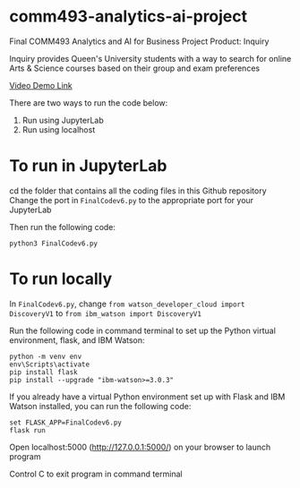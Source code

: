 # comm493-analytics-ai-project
Final COMM493 Analytics and AI for Business Project
Product: Inquiry

Inquiry provides Queen's University students with a way to search for online Arts & Science courses based on their group and exam preferences

[Video Demo Link](https://youtu.be/aSixoxLwBRk)

There are two ways to run the code below:
1. Run using JupyterLab
2. Run using localhost

# To run in JupyterLab
cd the folder that contains all the coding files in this Github repository
Change the port in `FinalCodev6.py` to the appropriate port for your JupyterLab

Then run the following code:

```
python3 FinalCodev6.py

```

# To run locally

In `FinalCodev6.py`, change `from watson_developer_cloud import DiscoveryV1` to `from ibm_watson import DiscoveryV1`

Run the following code in command terminal to set up the Python virtual environment, flask, and IBM Watson:

```
python -m venv env
env\Scripts\activate
pip install flask
pip install --upgrade "ibm-watson>=3.0.3"
```

If you already have a virtual Python environment set up with Flask and IBM Watson installed, you can run the following code:

```
set FLASK_APP=FinalCodev6.py
flask run

```

Open localhost:5000 (http://127.0.0.1:5000/) on your browser to launch program

Control C to exit program in command terminal